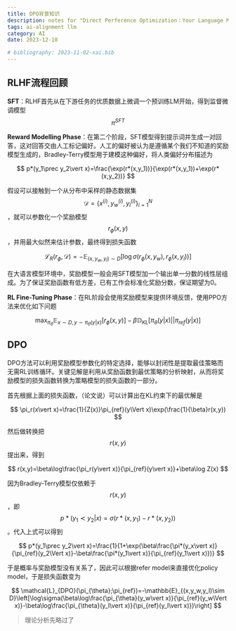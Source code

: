 ```yaml
---
title: DPO背景知识
description: notes for "Direct Perference Optimization：Your Language Model is Secretly a Reward Model"
tags: ai-alignment llm
category: AI
date: 2023-12-18

# bibliography: 2023-11-02-xai.bib
---
```

## RLHF流程回顾

**SFT**：RLHF首先从在下游任务的优质数据上微调一个预训练LM开始，得到监督微调模型$$\pi^{SFT}$$

**Reward Modelling Phase**：在第二个阶段，SFT模型得到提示词并生成一对回答，这对回答交由人工标记偏好。人工的偏好被认为是遵循某个我们不知道的奖励模型生成的，Bradley-Terry模型用于建模这种偏好，将人类偏好分布描述为

$$
p*(y_1\prec y_2\vert x)=\frac{\exp(r*(x,y_1))}{\exp(r*(x,y_1))+\exp(r*(x,y_2))}
$$

假设可以接触到一个从分布中采样的静态数据集$$\mathcal{D}=\{x^{(i)},y_w^{(i)},y_l^{(i)}\}^N_{i=1}$$，就可以参数化一个奖励模型$$r_{\phi}(x,y)$$，并用最大似然来估计参数，最终得到损失函数

$$
\mathcal{L}_R(r_{\phi},\mathcal{D})=-\mathbb{E}_{(x,y_w,y_l)\sim D}\left[\log\sigma(r_{\phi}(x,y_w),r_{\phi}(x,y_l))\right]
$$

在大语言模型环境中，奖励模型一般会用SFT模型加一个输出单一分数的线性层组成。为了保证奖励函数有低方差，已有工作会标准化奖励分数，保证期望为0。

**RL Fine-Tuning Phase**：在RL阶段会使用奖励模型来提供环境反馈，使用PPO方法来优化如下问题

$$
\max_{\pi_{\theta}}\mathbb{E}_{x\sim D,y\sim\pi_{\theta}(y\vert x)}\left[r_{\phi}(x,y)\right]-\beta\mathbb{D}_{KL}\left[\pi_{\theta}(y\vert x)\vert\vert\pi_{ref}(y\vert x)\right]
$$

## DPO

DPO方法可以利用奖励模型参数化的特定选择，能够以封闭性是提取最佳策略而无需RL训练循环。关键见解是利用从奖励函数到最优策略的分析映射，从而将奖励模型的损失函数转换为策略模型的损失函数的一部分。

首先根据上面的损失函数，（论文说）可以计算出在KL约束下的最优解是

$$
\pi_r(x\vert x)=\frac{1}{Z(x)}\pi_{ref}(y\Vert x)\exp(\frac{1}{\beta}r(x,y))
$$

然后做转换把$$r(x,y)$$提出来，得到

$$
r(x,y)=\beta\log\frac{\pi_r(y\vert x)}{\pi_{ref}(y\vert x)}+\beta\log Z(x)
$$

因为Bradley-Terry模型仅依赖于$$r(x,y)$$，即$$p*(y_1\prec y_2\vert x)=\sigma(r*(x,y_1)-r*(x,y_2))$$。代入上式可以得到

$$
p*(y_1\prec y_2\vert x)=\frac{1}{1+\exp(\beta\frac{\pi*(y_x\vert x)}{\pi_{ref}(y_2\Vert x)}-\beta\frac{\pi*(y_1\vert x)}{\pi_{ref}(y_1\vert x)})}
$$

于是概率与奖励模型没有关系了，因此可以根据refer model来直接优化policy model，于是损失函数变为

$$
\mathcal{L}_{DPO}(\pi_{\theta};\pi_{ref})=-\mathbb{E}_{(x,y_w,y_l)\sim D}\left[\log\sigma(\beta\log\frac{\pi_{\theta}(y_w\vert x)}{\pi_{ref}(y_w\Vert x)}-\beta\log\frac{\pi_{\theta}(y_l\vert x)}{\pi_{ref}(y_l\vert x)})\right]
$$

> 理论分析先略过了

